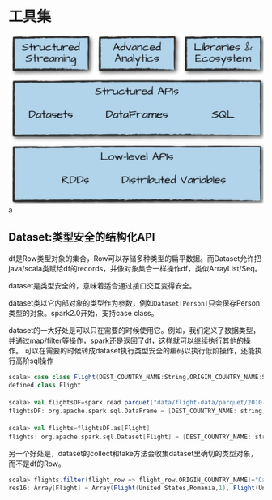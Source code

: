 # 工具集

<img src="3、工具集.assets/image-20200703160107967.png" alt="image-20200703160107967" style="zoom:50%;" />a

## Dataset:类型安全的结构化API

df是Row类型对象的集合，Row可以存储多种类型的扁平数据。而Dataset允许把java/scala类赋给df的records，并像对象集合一样操作df，类似ArrayList/Seq。

dataset是类型安全的，意味着适合通过接口交互变得安全。

dataset类以它内部对象的类型作为参数，例如`Dataset[Person]`只会保存Person类型的对象。spark2.0开始，支持case class。 

dataset的一大好处是可以只在需要的时候使用它。例如，我们定义了数据类型，并通过map/filter等操作，spark还是返回了df，这样就可以继续执行其他的操作。 可以在需要的时候转成dataset执行类型安全的编码以执行低阶操作，还能执行高阶sql操作

```scala
scala> case class Flight(DEST_COUNTRY_NAME:String,ORIGIN_COUNTRY_NAME:String,count:BigInt)
defined class Flight

scala> val flightsDF=spark.read.parquet("data/flight-data/parquet/2010-summary.parquet")
flightsDF: org.apache.spark.sql.DataFrame = [DEST_COUNTRY_NAME: string, ORIGIN_COUNTRY_NAME: string ... 1 more field]

scala> val flights=flightsDF.as[Flight]
flights: org.apache.spark.sql.Dataset[Flight] = [DEST_COUNTRY_NAME: string, ORIGIN_COUNTRY_NAME: string ... 1 more field]
```



另一个好处是，dataset的collect和take方法会收集dataset里确切的类型对象，而不是df的Row。

```scala
scala> flights.filter(flight_row => flight_row.ORIGIN_COUNTRY_NAME!="Canada").map(flight_row => flight_row).take(5)
res16: Array[Flight] = Array(Flight(United States,Romania,1), Flight(United States,Ireland,264), Flight(United States,India,69), Flight(Egypt,United States,24), Flight(Equatorial Guinea,United States,1))



```



